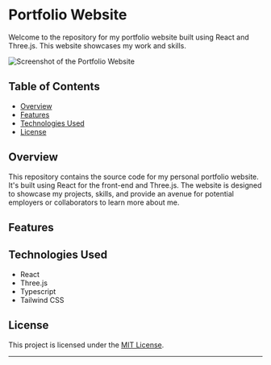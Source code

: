 # Portfolio Website

Welcome to the repository for my portfolio website built using React and Three.js. This website showcases my work and skills.

![Screenshot of the Portfolio Website](screenshot.png) 

## Table of Contents

- [Overview](#overview)
- [Features](#features)
- [Technologies Used](#technologies-used)
- [License](#license)

## Overview

This repository contains the source code for my personal portfolio website. It's built using React for the front-end and Three.js. The website is designed to showcase my projects, skills, and provide an avenue for potential employers or collaborators to learn more about me.

## Features

## Technologies Used

- React
- Three.js
- Typescript
- Tailwind CSS

## License

This project is licensed under the [MIT License](LICENSE).

---
